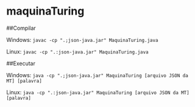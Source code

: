 # maquinaTuring

##Compilar

Windows: ``javac -cp ".;json-java.jar" MaquinaTuring.java``

Linux: ``javac -cp ".:json-java.jar" MaquinaTuring.java``

##Executar

Windows: ``java -cp ".;json-java.jar" MaquinaTuring [arquivo JSON da MT] [palavra]``

Linux: ``java -cp ".:json-java.jar" MaquinaTuring [arquivo JSON da MT] [palavra]``
